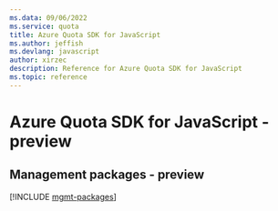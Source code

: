 ```yaml
---
ms.data: 09/06/2022
ms.service: quota
title: Azure Quota SDK for JavaScript
ms.author: jeffish
ms.devlang: javascript
author: xirzec
description: Reference for Azure Quota SDK for JavaScript
ms.topic: reference
---
```

# Azure Quota SDK for JavaScript - preview

## Management packages - preview
[!INCLUDE [mgmt-packages](quota-mgmt-index.md)]
